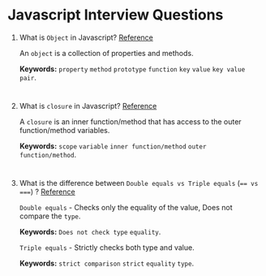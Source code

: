 # Javascript Interview Questions

1. What is `Object` in Javascript? [Reference](https://developer.mozilla.org/en-US/docs/Web/JavaScript/Guide/Working_with_Objects)

    An `object` is a collection of properties and methods.
    
    **Keywords:** `property` `method` `prototype` `function` `key` `value` `key value pair`.
    
    #    
    
2. What is `closure` in Javascript? [Reference](http://javascriptissexy.com/understand-javascript-closures-with-ease/)

    A `closure` is an inner function/method that has access to the outer function/method variables.
   
    **Keywords:** `scope` `variable` `inner function/method` `outer function/method`.

    #
    
3. What is the difference between `Double equals vs Triple equals` (`== vs ===`) ? [Reference](https://codeburst.io/javascript-double-equals-vs-triple-equals-61d4ce5a121a)

    `Double equals` - Checks only the equality of the value, Does not compare the `type`.
    
     **Keywords:** `Does not check type` `equality`.
     
    `Triple equals` - Strictly checks both type and value.
    
     **Keywords:** `strict comparison` `strict`  `equality` `type`.
